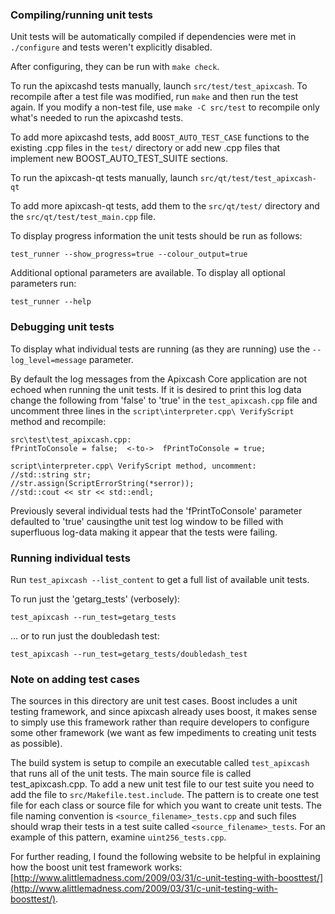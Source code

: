 ### Compiling/running unit tests

Unit tests will be automatically compiled if dependencies were met in `./configure`
and tests weren't explicitly disabled.

After configuring, they can be run with `make check`.

To run the apixcashd tests manually, launch `src/test/test_apixcash`. To recompile
after a test file was modified, run `make` and then run the test again. If you
modify a non-test file, use `make -C src/test` to recompile only what's needed
to run the apixcashd tests.

To add more apixcashd tests, add `BOOST_AUTO_TEST_CASE` functions to the existing
.cpp files in the `test/` directory or add new .cpp files that
implement new BOOST_AUTO_TEST_SUITE sections.

To run the apixcash-qt tests manually, launch `src/qt/test/test_apixcash-qt`

To add more apixcash-qt tests, add them to the `src/qt/test/` directory and
the `src/qt/test/test_main.cpp` file.

To display progress information the unit tests should be run as follows:

`test_runner --show_progress=true --colour_output=true`

Additional optional parameters are available. To display all optional parameters run:

`test_runner --help`

### Debugging unit tests

To display what individual tests are running (as they are running) use the
`--log_level=message` parameter.  

By default the log messages from the Apixcash Core application are not echoed 
when running the unit tests.  If it is desired to print this log data change 
the following from 'false' to 'true' in the `test_apixcash.cpp` file and uncomment
three lines in the `script\interpreter.cpp\ VerifyScript` method and recompile:

    src\test\test_apixcash.cpp:
    fPrintToConsole = false;  <-to->  fPrintToConsole = true;

    script\interpreter.cpp\ VerifyScript method, uncomment:
    //std::string str;
    //str.assign(ScriptErrorString(*serror));
    //std::cout << str << std::endl;

Previously several individual tests had the 'fPrintToConsole' parameter defaulted to 
'true' causingthe unit test log window to be filled with superfluous log-data making 
it appear that the tests were failing.

### Running individual tests

Run `test_apixcash --list_content` to get a full list of available unit tests.

To run just the 'getarg_tests' (verbosely):

    test_apixcash --run_test=getarg_tests

... or to run just the doubledash test:

    test_apixcash --run_test=getarg_tests/doubledash_test

### Note on adding test cases

The sources in this directory are unit test cases.  Boost includes a
unit testing framework, and since apixcash already uses boost, it makes
sense to simply use this framework rather than require developers to
configure some other framework (we want as few impediments to creating
unit tests as possible).

The build system is setup to compile an executable called `test_apixcash`
that runs all of the unit tests.  The main source file is called
test_apixcash.cpp. To add a new unit test file to our test suite you need 
to add the file to `src/Makefile.test.include`. The pattern is to create 
one test file for each class or source file for which you want to create 
unit tests.  The file naming convention is `<source_filename>_tests.cpp` 
and such files should wrap their tests in a test suite 
called `<source_filename>_tests`. For an example of this pattern, 
examine `uint256_tests.cpp`.

For further reading, I found the following website to be helpful in
explaining how the boost unit test framework works:
[http://www.alittlemadness.com/2009/03/31/c-unit-testing-with-boosttest/](http://www.alittlemadness.com/2009/03/31/c-unit-testing-with-boosttest/).
